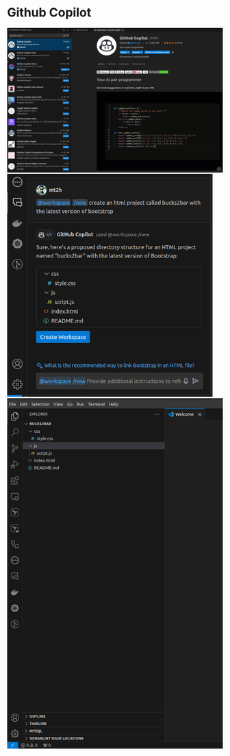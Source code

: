 # Github Copilot

![Create Project](./img/0.png)
![Create Project](./img/1.png)
![Create Project](./img/2.png)